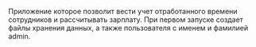  Приложение которое позволит вести учет отработанного времени сотрудников и рассчитывать зарплату.
При первом запуске создает файлы хранения данных, а также пользователя с именем и фамилией admin.
